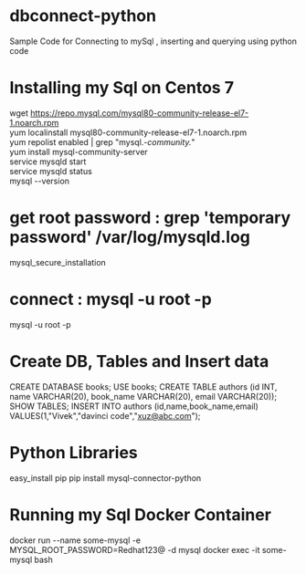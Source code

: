 # dbconnect-python
Sample Code for Connecting to mySql , inserting and querying using python code

# Installing my Sql on Centos 7
wget https://repo.mysql.com/mysql80-community-release-el7-1.noarch.rpm \
yum localinstall mysql80-community-release-el7-1.noarch.rpm \
yum repolist enabled | grep "mysql.*-community.*" \
yum install mysql-community-server \
service mysqld start \
service mysqld status \
mysql --version

# get root password : grep 'temporary password' /var/log/mysqld.log
mysql_secure_installation

# connect : mysql -u root -p
mysql -u root -p


# Create DB, Tables  and Insert data
CREATE DATABASE books;
USE books;
CREATE TABLE authors (id INT, name VARCHAR(20), book_name VARCHAR(20), email VARCHAR(20));
SHOW TABLES;
INSERT INTO authors (id,name,book_name,email) VALUES(1,"Vivek","davinci code","xuz@abc.com");

# Python Libraries
easy_install pip
pip install mysql-connector-python

# Running my Sql Docker Container
docker run --name some-mysql -e MYSQL_ROOT_PASSWORD=Redhat123@ -d mysql
docker exec -it some-mysql bash
